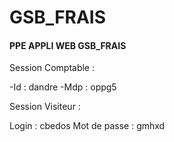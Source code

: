 # GSB_FRAIS

#### PPE APPLI WEB GSB_FRAIS

Session Comptable : 

-Id : dandre
-Mdp : oppg5

Session Visiteur : 

Login : cbedos
Mot de passe : gmhxd

